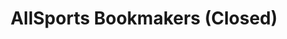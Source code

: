 ---
title: "AllSports Bookmakers (Closed)"
url: /dublin/allsports-bookmakers-closed/
shop: bookmaker
---